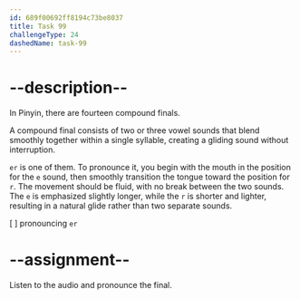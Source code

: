```yaml
---
id: 689f00692ff8194c73be8037
title: Task 99
challengeType: 24
dashedName: task-99
---
```


<!--SPEAKING-->

<!-- (Audio) A: er -->

# --description--

In Pinyin, there are fourteen compound finals.

A compound final consists of two or three vowel sounds that blend smoothly together within a single syllable, creating a gliding sound without interruption.

`er` is one of them. To pronounce it, you begin with the mouth in the position for the `e` sound, then smoothly transition the tongue toward the position for `r`. The movement should be fluid, with no break between the two sounds. The `e` is emphasized slightly longer, while the `r` is shorter and lighter, resulting in a natural glide rather than two separate sounds.

[ ] pronouncing `er`

# --assignment--

Listen to the audio and pronounce the final.
